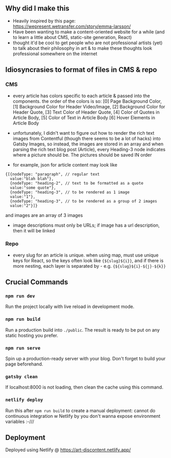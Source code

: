 ## Why did I make this

* Heavily inspired by this page: https://wepresent.wetransfer.com/story/emma-larsson/
* Have been wanting to make a content-oriented website for a while (and to learn a little about CMS, static-site generation, React)
* thought it'd be cool to get people who are not professional artists (yet) to talk about their philosophy in art & to make these thoughts look professional somewhere on the internet


## Idiosyncrasies to format of files in CMS & repo

### CMS

* every article has colors specific to each article & passed into the components. the order of the colors is so:
[0] Page Background Color, [1] Background Color for Header Video/Image, [2] Background Color for Header Quote, [3] Text Color of Header Quote, [4] Color of Quotes in Article Body, [5] Color of Text in Article Body [6] Hover Elements in Article Body

* unfortunately, I didn't want to figure out how to render the rich text images from Contentful (though there seems to be a lot of hacks) into Gatsby Images, so instead, the images are stored in an array and when parsing the rich text blog post (Article), every Heading-3 node indicates where a picture should be. The pictures should be saved IN order

* for example, json for article content may look like
```
{[{nodeType: "paragraph", // regular text
  value:"blah blah"},
  {nodeType: "heading-2", // text to be formatted as a quote
  value:"some quote"},
  {nodeType: "heading-3", // to be rendered as 1 image
  value:"1"},
  {nodeType: "heading-3", // to be rendered as a group of 2 images
  value:"2"}]}
```

and images are an array of 3 images

* image descriptions must only be URLs; if image has a url description, then it will be linked

### Repo
* every slug for an article is unique. when using map, must use unique keys for React, so the keys often look like `{${slug}${i}}`, and if there is more nesting, each layer is separated by - e.g. `{${slug}${i}-${j}-${k}}`

## Crucial Commands

### `npm run dev`

Run the project locally with live reload in development mode.

### `npm run build`

Run a production build into `./public`. The result is ready to be put on any static hosting you prefer.

### `npm run serve`

Spin up a production-ready server with your blog. Don't forget to build your page beforehand.

### `gatsby clean`

If localhost:8000 is not loading, then clean the cache using this command.

### `netlify deploy`

Run this after `npm run build` to create a manual deployment: cannot do continuous integration w Netlify by you don't wanna expose environment variables :-///

## Deployment

Deployed using Netlify @ https://art-discontent.netlify.app/
